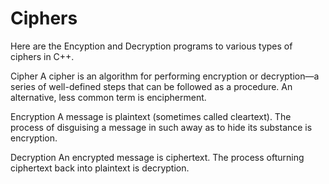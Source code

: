 # Ciphers
Here are the Encyption and Decryption programs to various types of ciphers in C++.

Cipher
A cipher is an algorithm for performing encryption or decryption—a series of well-defined steps that can be followed as a procedure.
An alternative, less common term is encipherment.

Encryption
A message is plaintext (sometimes called cleartext). The process of disguising a message in such away as to hide its substance is encryption.

Decryption
An encrypted message is ciphertext. The process ofturning ciphertext back into plaintext is decryption.

